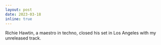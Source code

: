 ```yaml
---
layout: post
date: 2023-03-18
inline: true
---
```


Richie Hawtin, a maestro in techno, closed his set in Los Angeles with my unreleased track.